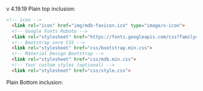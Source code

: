 v 4.19.19
Plain top inclusion:
``` html
<!-- icon -->
  <link rel="icon" href="img/mdb-favicon.ico" type="image/x-icon">
  <!-- Google Fonts Roboto -->
  <link rel="stylesheet" href="https://fonts.googleapis.com/css?family=Roboto:300,400,500,700&display=swap">
  <!-- Bootstrap core CSS -->
  <link rel="stylesheet" href="css/bootstrap.min.css">
  <!-- Material Design Bootstrap -->
  <link rel="stylesheet" href="css/mdb.min.css">
  <!-- Your custom styles (optional) -->
  <link rel="stylesheet" href="css/style.css">
``` 
Plain Bottom inclusion:

  <!-- jQuery -->
  <script type="text/javascript" src="js/jquery.min.js"></script>
  <!-- Bootstrap tooltips -->
  <script type="text/javascript" src="js/popper.min.js"></script>
  <!-- Bootstrap core JavaScript -->
  <script type="text/javascript" src="js/bootstrap.min.js"></script>
  <!-- MDB core JavaScript -->
  <script type="text/javascript" src="js/mdb.min.js"></script>
  <!-- Your custom scripts (optional) -->
  <script type="text/javascript"></script>
